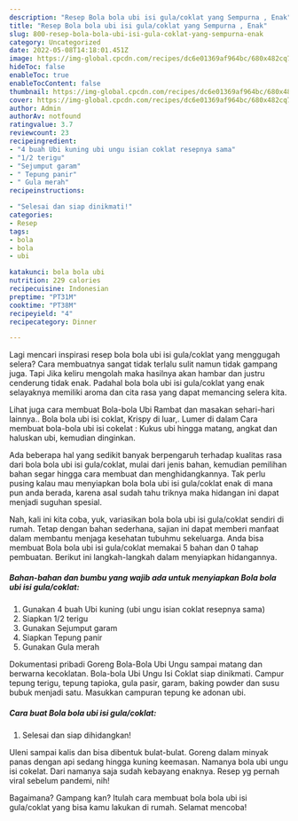 ```yaml
---
description: "Resep Bola bola ubi isi gula/coklat yang Sempurna , Enak"
title: "Resep Bola bola ubi isi gula/coklat yang Sempurna , Enak"
slug: 800-resep-bola-bola-ubi-isi-gula-coklat-yang-sempurna-enak
category: Uncategorized
date: 2022-05-08T14:18:01.451Z
image: https://img-global.cpcdn.com/recipes/dc6e01369af964bc/680x482cq70/bola-bola-ubi-isi-gulacoklat-foto-resep-utama.jpg
hideToc: false
enableToc: true
enableTocContent: false
thumbnail: https://img-global.cpcdn.com/recipes/dc6e01369af964bc/680x482cq70/bola-bola-ubi-isi-gulacoklat-foto-resep-utama.jpg
cover: https://img-global.cpcdn.com/recipes/dc6e01369af964bc/680x482cq70/bola-bola-ubi-isi-gulacoklat-foto-resep-utama.jpg
author: Admin
authorAv: notfound
ratingvalue: 3.7
reviewcount: 23
recipeingredient:
- "4 buah Ubi kuning ubi ungu isian coklat resepnya sama"
- "1/2 terigu"
- "Sejumput garam"
- " Tepung panir"
- " Gula merah"
recipeinstructions:

- "Selesai dan siap dinikmati!"
categories:
- Resep
tags:
- bola
- bola
- ubi

katakunci: bola bola ubi 
nutrition: 229 calories
recipecuisine: Indonesian
preptime: "PT31M"
cooktime: "PT38M"
recipeyield: "4"
recipecategory: Dinner

---
```



Lagi mencari inspirasi resep bola bola ubi isi gula/coklat yang menggugah selera? Cara membuatnya sangat tidak terlalu sulit namun tidak gampang juga. Tapi Jika keliru mengolah maka hasilnya akan hambar dan justru cenderung tidak enak. Padahal bola bola ubi isi gula/coklat yang enak selayaknya memiliki aroma dan cita rasa yang dapat memancing selera kita.


Lihat juga cara membuat Bola-bola Ubi Rambat dan masakan sehari-hari lainnya.. Bola bola ubi isi coklat, Krispy di luar,. Lumer di dalam Cara membuat bola-bola ubi isi cokelat : Kukus ubi hingga matang, angkat dan haluskan ubi, kemudian dinginkan.

Ada beberapa hal yang sedikit banyak berpengaruh terhadap kualitas rasa dari bola bola ubi isi gula/coklat, mulai dari jenis bahan, kemudian pemilihan bahan segar hingga cara membuat dan menghidangkannya. Tak perlu pusing kalau mau menyiapkan bola bola ubi isi gula/coklat enak di mana pun anda berada, karena asal sudah tahu triknya maka hidangan ini dapat menjadi suguhan spesial.


Nah, kali ini kita coba, yuk, variasikan bola bola ubi isi gula/coklat sendiri di rumah. Tetap dengan bahan sederhana, sajian ini dapat memberi manfaat dalam membantu menjaga kesehatan tubuhmu sekeluarga. Anda bisa membuat Bola bola ubi isi gula/coklat memakai 5 bahan dan 0 tahap pembuatan. Berikut ini langkah-langkah dalam menyiapkan hidangannya.

<!--inarticleads1-->

##### Bahan-bahan dan bumbu yang wajib ada untuk menyiapkan Bola bola ubi isi gula/coklat:

1. Gunakan 4 buah Ubi kuning (ubi ungu isian coklat resepnya sama)
1. Siapkan 1/2 terigu
1. Gunakan Sejumput garam
1. Siapkan  Tepung panir
1. Gunakan  Gula merah


Dokumentasi pribadi Goreng Bola-Bola Ubi Ungu sampai matang dan berwarna kecoklatan. Bola-bola Ubi Ungu Isi Coklat siap dinikmati. Campur tepung terigu, tepung tapioka, gula pasir, garam, baking powder dan susu bubuk menjadi satu. Masukkan campuran tepung ke adonan ubi. 

<!--inarticleads2-->

##### Cara buat Bola bola ubi isi gula/coklat:


1. Selesai dan siap dihidangkan!

Uleni sampai kalis dan bisa dibentuk bulat-bulat. Goreng dalam minyak panas dengan api sedang hingga kuning keemasan. Namanya bola ubi ungu isi cokelat. Dari namanya saja sudah kebayang enaknya. Resep yg pernah viral sebelum pandemi, nih! 

Bagaimana? Gampang kan? Itulah cara membuat bola bola ubi isi gula/coklat yang bisa kamu lakukan di rumah. Selamat mencoba!
